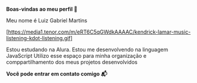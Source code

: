 **Boas-vindas ao meu perfil 🖤**

Meu nome é Luiz Gabriel Martins

[https://media1.tenor.com/m/eRT6C5qGWdkAAAAC/kendrick-lamar-music-listening-kdot-listening.gif]

Estou estudando na Alura.
Estou me desenvolvendo na linguagem JavaScript
Utilizo esse espaço para minha organização e comppartilhamento dos meus projetos desenvolvidos

**Você pode entrar em contato comigo 📬**
